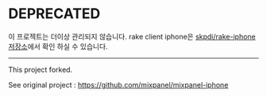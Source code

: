 # DEPRECATED

이 프로젝트는 더이상 관리되지 않습니다. rake client iphone은 [skpdi/rake-iphone 저장소](https://github.com/skpdi/rake-iphone)에서 확인 하실 수 있습니다.

---

This project forked.


See original project : https://github.com/mixpanel/mixpanel-iphone
